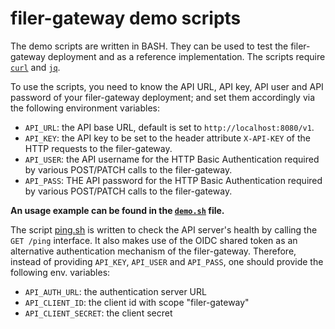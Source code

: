 # filer-gateway demo scripts

The demo scripts are written in BASH.  They can be used to test the filer-gateway deployment and as a reference implementation.  The scripts require [`curl`](https://curl.haxx.se/) and [`jq`](https://stedolan.github.io/jq/).

To use the scripts, you need to know the API URL, API key, API user and API password of your filer-gateway deployment; and set them accordingly via the following environment variables:

- `API_URL`: the API base URL, default is set to `http://localhost:8080/v1`.
- `API_KEY`: the API key to be set to the header attribute `X-API-KEY` of the HTTP requests to the filer-gateway.
- `API_USER`: the API username for the HTTP Basic Authentication required by various POST/PATCH calls to the filer-gateway.
- `API_PASS`: THE API password for the HTTP Basic Authentication required by various POST/PATCH calls to the filer-gateway.

__An usage example can be found in the [`demo.sh`](demo.sh) file.__

The script [ping.sh](ping.sh) is written to check the API server's health by calling the `GET /ping` interface.  It also makes use of the OIDC shared token as an alternative authentication mechanism of the filer-gateway.  Therefore, instead of providing `API_KEY`, `API_USER` and `API_PASS`, one should provide the following env. variables:

- `API_AUTH_URL`: the authentication server URL 
- `API_CLIENT_ID`: the client id with scope "filer-gateway"
- `API_CLIENT_SECRET`: the client secret

